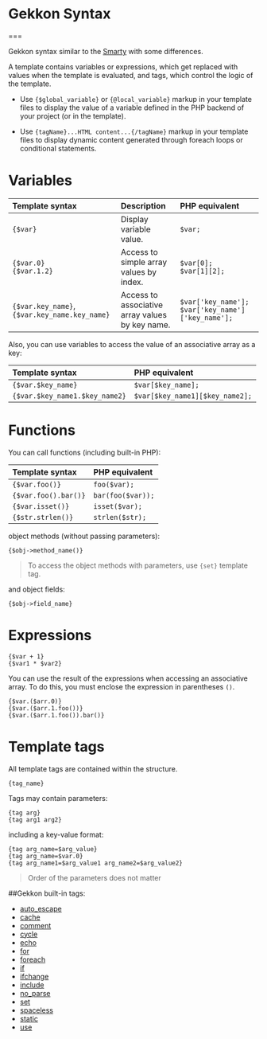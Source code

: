 # Gekkon Syntax
===

Gekkon syntax similar to the [Smarty](http://www.smarty.net/) with some differences.

A template contains variables or expressions, which get replaced with values when the template is evaluated, and tags, which control the logic of the template.

- Use `{$global_variable}` or `{@local_variable}` markup in your template files to display the value of a variable defined in the PHP backend of your project (or in the template).

- Use `{tagName}...HTML content...{/tagName}` markup in your template files to display dynamic content generated through foreach loops or conditional statements.


# Variables

| Template syntax | Description | PHP equivalent |
|:----------------|:------------|:-------------|
| `{$var}`        | Display variable value. | `$var;` |
| `{$var.0}`<br>`{$var.1.2}`      | Access to simple array values by index.| `$var[0];`<br>`$var[1][2];`|
| `{$var.key_name}`, `{$var.key_name.key_name}` | Access to associative array values by key name. | `$var['key_name'];` `$var['key_name']['key_name'];` |

Also, you can use variables to access the value of an associative array as a key:

| Template syntax | PHP equivalent |
|:------------|:-------------|
| `{$var.$key_name}` | `$var[$key_name];` |
| `{$var.$key_name1.$key_name2}` | `$var[$key_name1][$key_name2];` |



# Functions

You can call functions (including built-in PHP):

| Template syntax | PHP equivalent |
|:------------|:-------------|
| `{$var.foo()}`| `foo($var);` |
| `{$var.foo().bar()}`| `bar(foo($var));` |
| `{$var.isset()}` | `isset($var);` |
| `{$str.strlen()}` | `strlen($str);` |

object methods (without passing parameters):

	{$obj->method_name()}

> To access the object methods with parameters, use `{set}` template tag.

and object fields:

	{$obj->field_name}


# Expressions 

	{$var + 1}
	{$var1 * $var2}
	
You can use the result of the expressions when accessing an associative array. To do this, you must enclose the expression in parentheses `()`.

	{$var.($arr.0)}
	{$var.($arr.1.foo())}
	{$var.($arr.1.foo()).bar()}


# Template tags

All template tags are contained within the structure.

	{tag_name}

Tags may contain parameters:

	{tag arg}
	{tag arg1 arg2}

including a key-value format:

	{tag arg_name=$arg_value}
	{tag arg_name=$var.0}
	{tag arg_name1=$arg_value1 arg_name2=$arg_value2}

> Order of the parameters does not matter


##Gekkon built-in tags:

* [auto_escape](./tags/auto_escape.md)
* [cache](./tags/cache.md)
* [comment](./tags/comment.md)
* [cycle](./tags/cycle.md)
* [echo](./tags/echo.md)
* [for](./tags/for.md)
* [foreach](./tags/foreach.md)
* [if](./tags/if.md)
* [ifchange](./tags/ifchange.md)
* [include](./tags/include.md)
* [no_parse](./tags/no_parse.md)
* [set](./tags/set.md)
* [spaceless](./tags/spaceless.md)
* [static](./tags/static.md)
* [use](./tags/use.md)